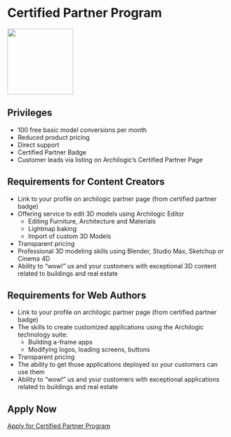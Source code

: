 # Certified Partner Program

<img style="width: 150px;" src="https://archilogic-com.github.io/ui-style-guide/certified-partner/archilogic-partner-badge-pyramid-gradient.svg">

## Privileges

* 100 free basic model conversions per month
* Reduced product pricing
* Direct support
* Certified Partner Badge
* Customer leads via listing on Archilogic’s Certified Partner Page

## Requirements for Content Creators

* Link to your profile on archilogic partner page (from certified partner badge)
* Offering service to edit 3D models using Archilogic Editor
  * Editing Furniture, Architecture and Materials
  * Lightmap baking
  * Import of custom 3D Models
* Transparent pricing
* Professional 3D modeling skills using Blender, Studio Max, Sketchup or Cinema 4D
* Ability to “wow!” us and your customers with exceptional 3D content related to buildings and real estate

## Requirements for Web Authors

* Link to your profile on archilogic partner page (from certified partner badge)
* The skills to create customized applications using the Archilogic technology suite:
  * Building a-frame apps
  * Modifying logos, loading screens, buttons
* Transparent pricing
* The ability to get those applications deployed so your customers can use them
* Ability to “wow!” us and your customers with exceptional applications related to buildings and real estate

## Apply Now

[Apply for Certified Partner Program](mailto:partner@archilogic.com)
